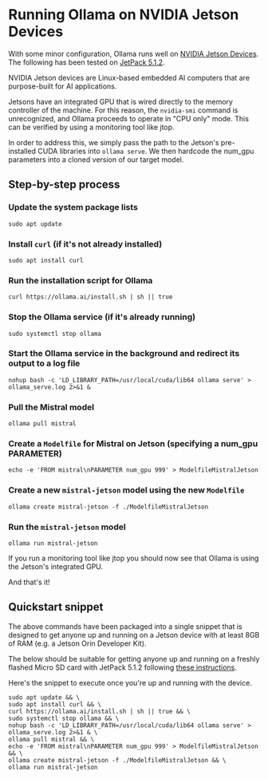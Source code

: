 # Running Ollama on NVIDIA Jetson Devices

With some minor configuration, Ollama runs well on [NVIDIA Jetson Devices](https://www.nvidia.com/en-us/autonomous-machines/embedded-systems/). The following has been tested on [JetPack 5.1.2](https://developer.nvidia.com/embedded/jetpack).

NVIDIA Jetson devices are Linux-based embedded AI computers that are purpose-built for AI applications.

Jetsons have an integrated GPU that is wired directly to the memory controller of the machine. For this reason, the `nvidia-smi` command is unrecognized, and Ollama proceeds to operate in "CPU only" mode. This can be verified by using a monitoring tool like jtop.

In order to address this, we simply pass the path to the Jetson's pre-installed CUDA libraries into `ollama serve`. We then hardcode the num_gpu parameters into a cloned version of our target model.

## Step-by-step process

### Update the system package lists

```
sudo apt update
```

### Install `curl` (if it's not already installed)

```
sudo apt install curl
```

### Run the installation script for Ollama

```
curl https://ollama.ai/install.sh | sh || true
```

### Stop the Ollama service (if it's already running)

```
sudo systemctl stop ollama
```

### Start the Ollama service in the background and redirect its output to a log file

```
nohup bash -c 'LD_LIBRARY_PATH=/usr/local/cuda/lib64 ollama serve' > ollama_serve.log 2>&1 &
```

### Pull the Mistral model

```
ollama pull mistral
```

### Create a `Modelfile` for Mistral on Jetson (specifying a num_gpu PARAMETER)

```
echo -e 'FROM mistral\nPARAMETER num_gpu 999' > ModelfileMistralJetson
```

### Create a new `mistral-jetson` model using the new `Modelfile`

```
ollama create mistral-jetson -f ./ModelfileMistralJetson
```

### Run the `mistral-jetson` model

```
ollama run mistral-jetson
```

If you run a monitoring tool like jtop you should now see that Ollama is using the Jetson's integrated GPU.

And that's it!

## Quickstart snippet

The above commands have been packaged into a single snippet that is designed to get anyone up and running on a Jetson device with at least 8GB of RAM (e.g. a Jetson Orin Developer Kit).

The below should be suitable for getting anyone up and running on a freshly flashed Micro SD card with JetPack 5.1.2 following [these instructions](https://developer.nvidia.com/embedded/learn/get-started-jetson-orin-nano-devkit#write).

Here's the snippet to execute once you're up and running with the device.

```
sudo apt update && \
sudo apt install curl && \
curl https://ollama.ai/install.sh | sh || true && \
sudo systemctl stop ollama && \
nohup bash -c 'LD_LIBRARY_PATH=/usr/local/cuda/lib64 ollama serve' > ollama_serve.log 2>&1 & \
ollama pull mistral && \
echo -e 'FROM mistral\nPARAMETER num_gpu 999' > ModelfileMistralJetson && \
ollama create mistral-jetson -f ./ModelfileMistralJetson && \
ollama run mistral-jetson
```
